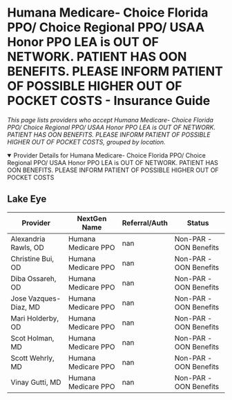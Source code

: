 # Humana Medicare- Choice Florida PPO/ Choice Regional PPO/ USAA Honor PPO LEA is OUT OF NETWORK. PATIENT HAS OON BENEFITS. PLEASE INFORM PATIENT OF POSSIBLE HIGHER OUT OF POCKET COSTS - Insurance Guide

*This page lists providers who accept Humana Medicare- Choice Florida PPO/ Choice Regional PPO/ USAA Honor PPO LEA is OUT OF NETWORK. PATIENT HAS OON BENEFITS. PLEASE INFORM PATIENT OF POSSIBLE HIGHER OUT OF POCKET COSTS, grouped by location.*

<details open><summary>Provider Details for Humana Medicare- Choice Florida PPO/ Choice Regional PPO/ USAA Honor PPO LEA is OUT OF NETWORK. PATIENT HAS OON BENEFITS. PLEASE INFORM PATIENT OF POSSIBLE HIGHER OUT OF POCKET COSTS</summary>

## Lake Eye 

| Provider | NextGen Name | Referral/Auth | Status |
|----------|-------------|--------------|--------|
| Alexandria Rawls, OD | Humana Medicare PPO | nan | Non-PAR -OON Benefits |
| Christine Bui, OD | Humana Medicare PPO | nan | Non-PAR -OON Benefits |
| Diba Ossareh, OD | Humana Medicare PPO | nan | Non-PAR -OON Benefits |
| Jose Vazques-Diaz, MD | Humana Medicare PPO | nan | Non-PAR -OON Benefits |
| Mari Holderby, OD | Humana Medicare PPO | nan | Non-PAR -OON Benefits |
| Scot Holman, MD | Humana Medicare PPO | nan | Non-PAR -OON Benefits |
| Scott Wehrly, MD | Humana Medicare PPO | nan | Non-PAR -OON Benefits |
| Vinay Gutti, MD | Humana Medicare PPO | nan | Non-PAR -OON Benefits |

</details>

